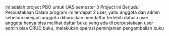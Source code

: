 Ini adalah project PBO untuk UAS semester 3
Project ini Berjudul Perpustakaan
Dalam program ini terdapat 2 user, yaitu anggota dan admin
sebelum menjadi anggota diharuskan mendaftar terlebih dahulu
user anggota hanya bisa melihat daftar buku yang ada di perpustakaan
user admin bisa CRUD buku, melakukan operasi peminjaman pengembalian buku
